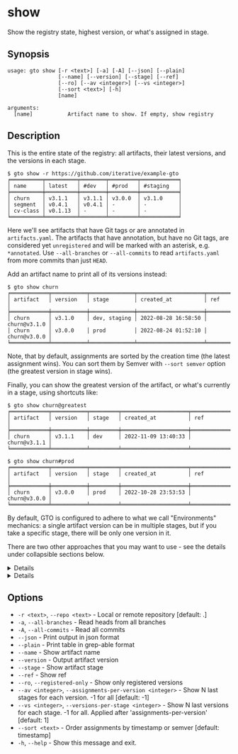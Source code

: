 # show

Show the registry state, highest version, or what's assigned in stage.

## Synopsis

```usage
usage: gto show [-r <text>] [-a] [-A] [--json] [--plain]
                [--name] [--version] [--stage] [--ref]
                [--ro] [--av <integer>] [--vs <integer>]
                [--sort <text>] [-h]
                [name]

arguments:
  [name]           Artifact name to show. If empty, show registry
```

## Description

This is the entire state of the registry: all artifacts, their latest versions,
and the versions in each stage.

```cli
$ gto show -r https://github.com/iterative/example-gto
╒══════════╤══════════╤════════╤═════════╤════════════╕
│ name     │ latest   │ #dev   │ #prod   │ #staging   │
╞══════════╪══════════╪════════╪═════════╪════════════╡
│ churn    │ v3.1.1   │ v3.1.1 │ v3.0.0  │ v3.1.0     │
│ segment  │ v0.4.1   │ v0.4.1 │ -       │ -          │
│ cv-class │ v0.1.13  │ -      │ -       │ -          │
╘══════════╧══════════╧════════╧═════════╧════════════╛
```

Here we'll see artifacts that have Git tags or are annotated in
`artifacts.yaml`. The artifacts that have annotation, but have no Git tags, are
considered yet `unregistered` and will be marked with an asterisk, e.g.
`*annotated`. Use `--all-branches` or `--all-commits` to read `artifacts.yaml`
from more commits than just `HEAD`.

Add an artifact name to print all of its versions instead:

```cli
$ gto show churn
╒════════════╤═══════════╤══════════════╤═════════════════════╤══════════════╕
│ artifact   │ version   │ stage        │ created_at          │ ref          │
╞════════════╪═══════════╪══════════════╪═════════════════════╪══════════════╡
│ churn      │ v3.1.0    │ dev, staging │ 2022-08-28 16:58:50 │ churn@v3.1.0 │
│ churn      │ v3.0.0    │ prod         │ 2022-08-24 01:52:10 │ churn@v3.0.0 │
╘════════════╧═══════════╧══════════════╧═════════════════════╧══════════════╛
```

Note, that by default, assignments are sorted by the creation time (the latest
assignment wins). You can sort them by Semver with `--sort semver` option (the
greatest version in stage wins).

Finally, you can show the greatest version of the artifact, or what's currently
in a stage, using shortcuts like:

```cli
$ gto show churn@greatest
╒════════════╤═══════════╤═════════╤═════════════════════╤══════════════╕
│ artifact   │ version   │ stage   │ created_at          │ ref          │
╞════════════╪═══════════╪═════════╪═════════════════════╪══════════════╡
│ churn      │ v3.1.1    │ dev     │ 2022-11-09 13:40:33 │ churn@v3.1.1 │
╘════════════╧═══════════╧═════════╧═════════════════════╧══════════════╛

$ gto show churn#prod
╒════════════╤═══════════╤═════════╤═════════════════════╤══════════════╕
│ artifact   │ version   │ stage   │ created_at          │ ref          │
╞════════════╪═══════════╪═════════╪═════════════════════╪══════════════╡
│ churn      │ v3.0.0    │ prod    │ 2022-10-28 23:53:53 │ churn@v3.0.0 │
╘════════════╧═══════════╧═════════╧═════════════════════╧══════════════╛
```

By default, GTO is configured to adhere to what we call "Environments"
mechanics: a single artifact version can be in multiple stages, but if you take
a specific stage, there will be only one version in it.

There are two other approaches that you may want to use - see the details under
collapsible sections below.

<details>

### Enable multiple versions in the same Stage workflow

Note: this functionality is experimental and subject to change. If you find it
useful, please share your feedback in GH issues to help us make it stable.

If you would like to see more than a single version assigned in a stage, use
`--vs` (short for `--versions-per-stage`), e.g. `-1` to show all versions.

```cli
$ gto show churn --vs -1
╒════════════╤═══════════╤══════════════╤═════════════════════╤══════════════╕
│ artifact   │ version   │ stage        │ created_at          │ ref          │
╞════════════╪═══════════╪══════════════╪═════════════════════╪══════════════╡
│ churn      │ v3.1.0    │ dev, staging │ 2022-08-28 16:58:50 │ churn@v3.1.0 │
│ churn      │ v3.0.0    │ dev, prod    │ 2022-08-24 01:52:10 │ churn@v3.0.0 │
╘════════════╧═══════════╧══════════════╧═════════════════════╧══════════════╛
```

</details>

<details>

### Enable Kanban-like workflow

Note: this functionality is experimental and subject to change. If you find it
useful, please share your feedback in GH issues to help us make it stable.

If you would like the latest stage to replace all the previous stages for an
artifact version, use `--vs` flag combined with `--av`
(`--assignments-per-version` for short):

```cli
$ gto show churn --av 1 --vs -1
╒════════════╤═══════════╤═════════╤═════════════════════╤══════════════╕
│ artifact   │ version   │ stage   │ created_at          │ ref          │
╞════════════╪═══════════╪═════════╪═════════════════════╪══════════════╡
│ churn      │ v3.1.0    │ staging │ 2022-08-28 16:58:50 │ churn@v3.1.0 │
│ churn      │ v3.0.0    │ dev     │ 2022-08-24 01:52:10 │ churn@v3.0.0 │
╘════════════╧═══════════╧═════════╧═════════════════════╧══════════════╛
```

In this case the version will always have a single stage (or have no stage at
all). This resembles Kanban workflow, when you "move" your artifact version from
one column ("stage-1") to another ("stage-2"). This is how MLFlow and some other
Model Registries work.

</details>

## Options

- `-r <text>`, `--repo <text>` - Local or remote repository [default: .]
- `-a`, `--all-branches` - Read heads from all branches
- `-A`, `--all-commits` - Read all commits
- `--json` - Print output in json format
- `--plain` - Print table in grep-able format
- `--name` - Show artifact name
- `--version` - Output artifact version
- `--stage` - Show artifact stage
- `--ref` - Show ref
- `--ro`, `--registered-only` - Show only registered versions
- `--av <integer>`, `--assignments-per-version <integer>` - Show N last stages
  for each version. -1 for all [default: -1]
- `--vs <integer>`, `--versions-per-stage <integer>` - Show N last versions for
  each stage. -1 for all. Applied after 'assignments-per-version' [default: 1]
- `--sort <text>` - Order assignments by timestamp or semver [default: timestamp]
- `-h`, `--help` - Show this message and exit.
